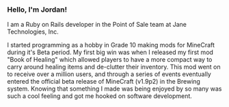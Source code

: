 ### Hello, I'm Jordan!

I am a Ruby on Rails developer in the Point of Sale team at Jane Technologies, Inc.

I started programming as a hobby in Grade 10 making mods for MineCraft during it's Beta period. My first big win was when I released my first mod "Book of Healing" which allowed players to have a more compact way to carry around healing items and de-clutter their inventory. This mod went on to receive over a million users, and through a series of events eventually entered the official beta release of MineCraft (v1.9p2) in the Brewing system. Knowing that something I made was being enjoyed by so many was such a cool feeling and got me hooked on software development. 
